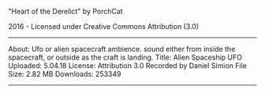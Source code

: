 "Heart of the Derelict"
by PorchCat

2016 - Licensed under
Creative Commons
Attribution (3.0)

---

About: Ufo or alien spacecraft ambience. sound either from inside the spacecraft, or outside as the craft is landing.
Title: Alien Spaceship UFO
Uploaded: 5.04.18
License: Attribution 3.0
Recorded by Daniel Simion
File Size: 2.82 MB
Downloads: 253349

---

